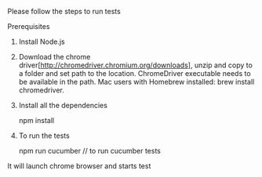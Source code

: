 Please follow the steps to run tests

Prerequisites 

1. Install Node.js

2. Download the chrome driver[http://chromedriver.chromium.org/downloads], unzip and copy to a folder and set path to the location. ChromeDriver executable needs to be available in the path. Mac users with Homebrew installed: brew install chromedriver.

3. Install all the dependencies
   
   npm install
   
4. To run the tests

    npm run cucumber  // to run cucumber tests
   
It will launch chrome browser and starts test
